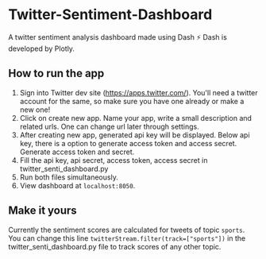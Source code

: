 # Twitter-Sentiment-Dashboard
A twitter sentiment analysis dashboard made using Dash ⚡️
Dash is developed by Plotly.

## How to run the app

1. Sign into Twitter dev site (https://apps.twitter.com/). You'll need a twitter account for the same, so make sure you have one already or make a new one!
2. Click on create new app. Name your app, write a small description and related urls. One can change url later through settings.
3. After creating new app, generated api key will be displayed. Below api key, there is a option to generate access token and access secret. Generate access token and secret.
3. Fill the api key, api secret, access token, access secret in twitter_senti_dashboard.py
4. Run both files simultaneously.
5. View dashboard at `localhost:8050`.

## Make it yours
Currently the sentiment scores are calculated for tweets of topic `sports`.
You can change this line `twitterStream.filter(track=["sports"])` in the twitter_senti_dashboard.py file to track scores of any other topic.